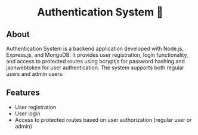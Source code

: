 <div align="center">
  <h1>Authentication System 🔐</h1>
</div>

## About
Authentication System is a backend application developed with Node.js, Express.js, and MongoDB. It provides user registration, login functionality, and access to protected routes using bcryptjs for password hashing and jsonwebtoken for user authentication. The system supports both regular users and admin users.

## Features
- User registration
- User login
- Access to protected routes based on user authorization (regular user or admin)
